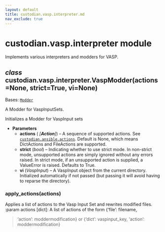 ```yaml
---
layout: default
title: custodian.vasp.interpreter.md
nav_exclude: true
---
```


# custodian.vasp.interpreter module

Implements various interpreters and modders for VASP.

## *class* custodian.vasp.interpreter.VaspModder(actions=None, strict=True, vi=None)

Bases: [`Modder`](custodian.ansible.interpreter.md#custodian.ansible.interpreter.Modder)

A Modder for VaspInputSets.

Initializes a Modder for VaspInput sets

* **Parameters**
  * **actions** ( *[**Action**]*) – A sequence of supported actions. See
    [`custodian.ansible.actions`](custodian.ansible.actions.md#module-custodian.ansible.actions). Default is None,
    which means DictActions and FileActions are supported.
  * **strict** (*bool*) – Indicating whether to use strict mode. In non-strict
    mode, unsupported actions are simply ignored without any
    errors raised. In strict mode, if an unsupported action is
    supplied, a ValueError is raised. Defaults to True.
  * **vi** (*VaspInput*) – A VaspInput object from the current directory.
    Initialized automatically if not passed (but passing it will
    avoid having to reparse the directory).

### apply_actions(actions)

Applies a list of actions to the Vasp Input Set and rewrites modified
files.
:param actions [dict]: A list of actions of the form {‘file’: filename,

> ‘action’: moddermodification} or {‘dict’: vaspinput_key,
> ‘action’: moddermodification}
